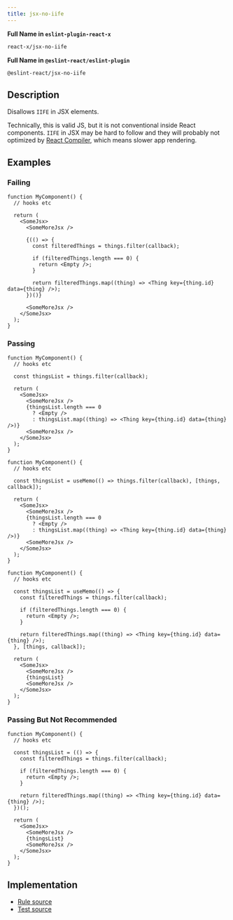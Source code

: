 ```yaml
---
title: jsx-no-iife
---
```


**Full Name in `eslint-plugin-react-x`**

```sh copy
react-x/jsx-no-iife
```

**Full Name in `@eslint-react/eslint-plugin`**

```sh copy
@eslint-react/jsx-no-iife
```

## Description

Disallows `IIFE` in JSX elements.

Technically, this is valid JS, but it is not conventional inside React components. `IIFE` in JSX may be hard to follow and they will probably not optimized by [React Compiler](https://react.dev/learn/react-compiler), which means slower app rendering.

## Examples

### Failing

```tsx
function MyComponent() {
  // hooks etc

  return (
    <SomeJsx>
      <SomeMoreJsx />

      {(() => {
        const filteredThings = things.filter(callback);

        if (filteredThings.length === 0) {
          return <Empty />;
        }

        return filteredThings.map((thing) => <Thing key={thing.id} data={thing} />);
      })()}

      <SomeMoreJsx />
    </SomeJsx>
  );
}
```

### Passing

```tsx
function MyComponent() {
  // hooks etc

  const thingsList = things.filter(callback);

  return (
    <SomeJsx>
      <SomeMoreJsx />
      {thingsList.length === 0
        ? <Empty />
        : thingsList.map((thing) => <Thing key={thing.id} data={thing} />)}
      <SomeMoreJsx />
    </SomeJsx>
  );
}
```

```tsx
function MyComponent() {
  // hooks etc

  const thingsList = useMemo(() => things.filter(callback), [things, callback]);

  return (
    <SomeJsx>
      <SomeMoreJsx />
      {thingsList.length === 0
        ? <Empty />
        : thingsList.map((thing) => <Thing key={thing.id} data={thing} />)}
      <SomeMoreJsx />
    </SomeJsx>
  );
}
```

```tsx
function MyComponent() {
  // hooks etc

  const thingsList = useMemo(() => {
    const filteredThings = things.filter(callback);

    if (filteredThings.length === 0) {
      return <Empty />;
    }

    return filteredThings.map((thing) => <Thing key={thing.id} data={thing} />);
  }, [things, callback]);

  return (
    <SomeJsx>
      <SomeMoreJsx />
      {thingsList}
      <SomeMoreJsx />
    </SomeJsx>
  );
}
```

### Passing But Not Recommended

```tsx
function MyComponent() {
  // hooks etc

  const thingsList = (() => {
    const filteredThings = things.filter(callback);

    if (filteredThings.length === 0) {
      return <Empty />;
    }

    return filteredThings.map((thing) => <Thing key={thing.id} data={thing} />);
  })();

  return (
    <SomeJsx>
      <SomeMoreJsx />
      {thingsList}
      <SomeMoreJsx />
    </SomeJsx>
  );
}
```

## Implementation

- [Rule source](https://github.com/Rel1cx/eslint-react/tree/main/packages/plugins/eslint-plugin-react-x/src/rules/jsx-no-iife.ts)
- [Test source](https://github.com/Rel1cx/eslint-react/tree/main/packages/plugins/eslint-plugin-react-x/src/rules/jsx-no-iife.spec.ts)
